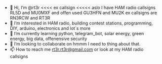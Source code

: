 - 👋 Hi, I’m @rt3r <<<< ex callsign <<<<< aslo I have HAM radio callsigns RL5D and MU0MXF and offen used GU3HFN and MU2K ex callsigns are RN3RCW and RT3R
- 👀 I’m interested in HAM radio, building contest stations, programming, DIY, arduino, electronics and lot`s more
- 🌱 I’m currently learning python, telegram_bot, solar energy, green energy, big data, offenensive security
- 💞️ I’m looking to collaborate on hmmm I need to thing about that.
- 📫 How to reach me rt3r.rt3r@gmail.com or look at my HAM radio callsigns

<!---
rt3r/rt3r is a ✨ special ✨ repository because its `README.md` (this file) appears on your GitHub profile.
You can click the Preview link to take a look at your changes.
--->
